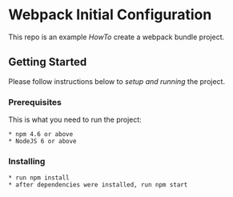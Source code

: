 # Webpack Initial Configuration

This repo is an example *HowTo* create a webpack bundle project.

## Getting Started

Please follow instructions below to *setup and running* the project.

### Prerequisites

This is what you need to run the project:

```
* npm 4.6 or above
* NodeJS 6 or above
```

### Installing

```
* run npm install
* after dependencies were installed, run npm start
```
